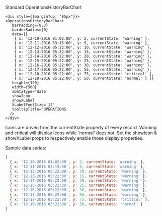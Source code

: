 Standard OperationsHistoryBarChart

    <div style={{marginTop: "85px"}}>
    <OperationsHistoryBarChart
       barPadding={0.3}
       borderRadius={0}
       data={[ 
        { x: '12-10-2016 01:02:00', y: 2, currentState: 'warning' }, 
        { x: '12-11-2016 03:15:00', y: 5, currentState: 'warning' }, 
        { x: '12-12-2016 05:22:00', y: 10, currentState: 'warning' }, 
        { x: '12-13-2016 05:22:00', y: 15, currentState: 'warning' }, 
        { x: '12-14-2016 05:22:00', y: 20, currentState: 'warning' }, 
        { x: '12-15-2016 05:22:00', y: 25, currentState: 'warning' }, 
        { x: '12-16-2016 05:22:00', y: 30, currentState: 'warning' }, 
        { x: '12-17-2016 05:22:00', y: 55, currentState: 'warning' }, 
        { x: '12-18-2016 05:22:00', y: 75, currentState: 'critical' }, 
        { x: '12-19-2016 05:22:00', y: 50, currentState: 'normal' } ]}
       height={120}
       width={500}
       xDataType='date'
       showIcon
       showXLabel
       XLabelFontSize='12'
       tooltipTitle='OPERATIONS'
      />
    </div>

Icons are driven from the currentState property of every record.  Warning and critical will display icons while 'normal' does not.
Set the showIcon & showXLabel props to respectively enable those display properties.

Sample data series:

```javascript
[
  { x: '12-10-2016 01:02:00', y: 2, currentState: 'warning' },
  { x: '12-11-2016 03:15:00', y: 5, currentState: 'warning' },
  { x: '12-12-2016 05:22:00', y: 10, currentState: 'warning' },
  { x: '12-13-2016 05:22:00', y: 15, currentState: 'warning' },
  { x: '12-14-2016 05:22:00', y: 20, currentState: 'warning' },
  { x: '12-15-2016 05:22:00', y: 25, currentState: 'warning' },
  { x: '12-16-2016 05:22:00', y: 30, currentState: 'warning' },
  { x: '12-17-2016 05:22:00', y: 55, currentState: 'warning' },
  { x: '12-18-2016 05:22:00', y: 75, currentState: 'critical' },
  { x: '12-19-2016 05:22:00', y: 50, currentState: 'normal' }
]
```

